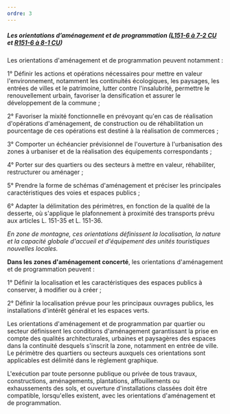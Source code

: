 ```yaml
---
ordre: 3
---
```


##### Les orientations d’aménagement et de programmation ([L151-6 à 7-2 CU](https://www.legifrance.gouv.fr/codes/section_lc/LEGITEXT000006074075/LEGISCTA000031211161/#LEGISCTA000031211912) et [R151-6 à 8-1 CU](https://www.legifrance.gouv.fr/codes/section_lc/LEGITEXT000006074075/LEGISCTA000031719991/#LEGISCTA000031720647))

Les orientations d'aménagement et de programmation peuvent notamment :

1° Définir les actions et opérations nécessaires pour mettre en valeur l'environnement, notamment les continuités écologiques, les paysages, les entrées de villes et le patrimoine, lutter contre l'insalubrité, permettre le renouvellement urbain, favoriser la densification et assurer le développement de la commune ;

2° Favoriser la mixité fonctionnelle en prévoyant qu'en cas de réalisation d'opérations d'aménagement, de construction ou de réhabilitation un pourcentage de ces opérations est destiné à la réalisation de commerces ;

3° Comporter un échéancier prévisionnel de l'ouverture à l'urbanisation des zones à urbaniser et de la réalisation des équipements correspondants ;

4° Porter sur des quartiers ou des secteurs à mettre en valeur, réhabiliter, restructurer ou aménager ;

5° Prendre la forme de schémas d'aménagement et préciser les principales caractéristiques des voies et espaces publics ;

6° Adapter la délimitation des périmètres, en fonction de la qualité de la desserte, où s'applique le plafonnement à proximité des transports prévu aux articles L. 151-35 et L. 151-36.

*En zone de montagne, ces orientations définissent la localisation, la nature et la capacité globale d'accueil et d'équipement des unités touristiques nouvelles locales.*

**Dans les zones d'aménagement concerté**, les orientations d'aménagement et de programmation peuvent :

1° Définir la localisation et les caractéristiques des espaces publics à conserver, à modifier ou à créer ;

2° Définir la localisation prévue pour les principaux ouvrages publics, les installations d'intérêt général et les espaces verts.

Les orientations d'aménagement et de programmation par quartier ou secteur définissent les conditions d'aménagement garantissant la prise en compte des qualités architecturales, urbaines et paysagères des espaces dans la continuité desquels s'inscrit la zone, notamment en entrée de ville.
Le périmètre des quartiers ou secteurs auxquels ces orientations sont applicables est délimité dans le règlement graphique.

L'exécution par toute personne publique ou privée de tous travaux, constructions, aménagements, plantations, affouillements ou exhaussements des sols, et ouverture d'installations classées doit être compatible, lorsqu'elles existent, avec les orientations d'aménagement et de programmation.
